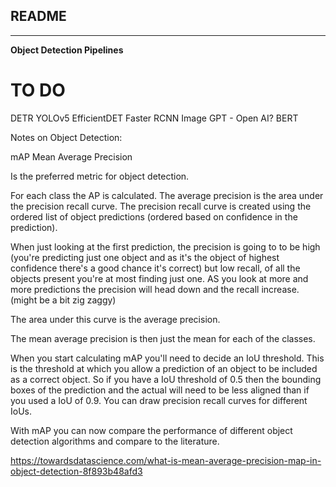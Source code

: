 ## README
---
**Object Detection Pipelines**

# TO DO

DETR
YOLOv5
EfficientDET
Faster RCNN
Image GPT - Open AI?
BERT


Notes on Object Detection: 

mAP Mean Average Precision 

Is the preferred metric for object detection. 

For each class the AP is calculated. The average precision is the area under the precision recall curve. The precision recall curve is created using the ordered list of object predictions (ordered based on confidence in the prediction).

When just looking at the first prediction, the precision is going to to be high (you're predicting just one object and as it's the object of highest confidence there's a good chance it's correct) but low recall, of all the objects present you're at most finding just one. AS you look at more and more predictions the precision will head down and the recall increase. (might be a bit zig zaggy)

The area under this curve is the average precision. 

The mean average precision is then just the mean for each of the classes. 

When you start calculating mAP you'll need to decide an IoU threshold. This is the threshold at which you allow a prediction of an object to be included as a correct object. So if you have a IoU threshold of 0.5 then the bounding boxes of the prediction and the actual will need to be less aligned than if you used a IoU of 0.9. You can draw precision recall curves for different IoUs. 

With mAP you can now compare the performance of different object detection algorithms and compare to the literature.

https://towardsdatascience.com/what-is-mean-average-precision-map-in-object-detection-8f893b48afd3



